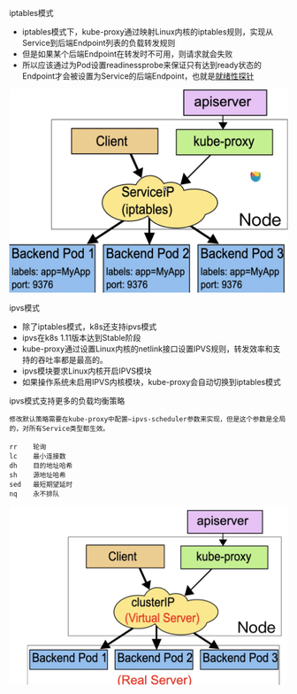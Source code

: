 iptables模式
- iptables模式下，kube-proxy通过映射Linux内核的iptables规则，实现从Service到后端Endpoint列表的负载转发规则
- 但是如果某个后端Endpoint在转发时不可用，则请求就会失败
- 所以应该通过为Pod设置readinessprobe来保证只有达到ready状态的Endpoint才会被设置为Service的后端Endpoint，也就是[就绪性探针](就绪性探针.md)

![](attachments/Pasted%20image%2020240902235138.png)


ipvs模式
- 除了iptables模式，k8s还支持ipvs模式
- ipvs在k8s 1.11版本达到Stable阶段
- kube-proxy通过设置Linux内核的netlink接口设置IPVS规则，转发效率和支持的吞吐率都是最高的。
- ipvs模块要求Linux内核开启IPVS模块
- 如果操作系统未启用IPVS内核模块，kube-proxy会自动切换到iptables模式

ipvs模式支持更多的负载均衡策略
```
修改默认策略需要在kube-proxy中配置–ipvs-scheduler参数来实现，但是这个参数是全局的，对所有Service类型都生效。
 
rr    轮询
lc    最小连接数
dh    目的地址哈希
sh    源地址哈希
sed   最短期望延时
nq    永不排队
```

![](attachments/Pasted%20image%2020240902235335.png)